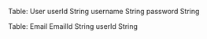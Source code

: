 Table: User
userId String
username String
password String

Table: Email
EmailId String
userId String
